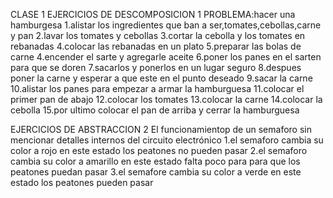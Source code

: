 CLASE 1
EJERCICIOS DE DESCOMPOSICION 1
PROBLEMA:hacer una hamburgesa 
1.alistar los ingredientes que ban a ser,tomates,cebollas,carne y pan 
2.lavar los tomates y cebollas 
3.cortar la cebolla y los tomates en rebanadas 
4.colocar las rebanadas en un plato
5.preparar las bolas de carne 
4.encender el sarte y agregarle aceite 
6.poner los panes en el sarten para que se doren 
7.sacarlos y ponerlos en un lugar seguro 
8.despues poner la carne y esperar a que este en el punto deseado
9.sacar la carne 
10.alistar los panes para empezar a armar la hamburguesa 
11.colocar el primer pan de abajo
12.colocar los tomates 
13.colocar la carne 
14.colocar la cebolla 
15.por ultimo colocar el pan de arriba y cerrar la hamburguesa

EJERCICIOS DE ABSTRACCION 2
El funcionamientop de un semaforo sin mencionar detalles internos del circuito electrónico
1.el semaforo cambia su color a rojo en este estado los peatones no pueden pasar 
2.el semaforo cambia su color a amarillo en este estado falta poco para para que los peatones puedan pasar
3.el semafore cambia su color a verde en este estado los peatones pueden pasar 
